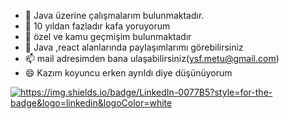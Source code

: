 
- 🔭 Java üzerine çalışmalarım bulunmaktadır.
- 🌱 10 yıldan fazladır kafa yoruyorum
- 👯 özel ve kamu geçmişim bulunmaktadır
- 💬 Java ,react alanlarında paylaşımlarımı görebilirsiniz
- 📫 mail adresimden bana ulaşabilirsiniz(ysf.metu@gmail.com)
- 😄 Kazım koyuncu erken ayrıldı diye düşünüyorum
  
<a href="https://www.linkedin.com/in/yusuf-ülkü-80380235/" target="blank"><img src="https://img.shields.io/badge/LinkedIn-0077B5?style=for-the-badge&logo=linkedin&logoColor=white" alt="https://img.shields.io/badge/LinkedIn-0077B5?style=for-the-badge&logo=linkedin&logoColor=white"  /></a>


